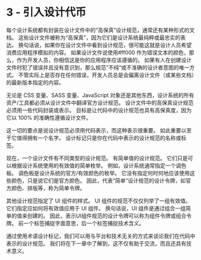 # 3 - 引入设计代币

每个设计系统都有封装在设计文件中的“高保真”设计规范，通常还有某种形式的文档。 这些设计文件被称为“高保真”，因为它们是设计系统最纯粹或最忠实的表达。 换句话说，如果你在设计文件中看到设计规范，很可能这就是设计人员希望消费应用程序模拟的内容。 如果设计文件说使用#ff000 作为错误文本的颜色，那么，作为开发人员，你相信这是你的应用程序应该遵循的。 如果有人在创建设计文件时犯了错误并且没有意识到，那么规范“不纯”或不准确的设计者意图的唯一方式。 不管实际上是否存在任何错误，开发人员总是会偏离设计文件（或某些文档）的最新版本指定的内容。

无论是 CSS 变量、SASS 变量、JavaScript 对象还是其他东西，设计系统的所有资产/工具都必须从设计文件中翻译官方设计规范。 设计文件中的高保真设计规范必须用一些代码封装或表示。 目标是让代码中的设计规范也具有高保真度，因为它以 100% 的准确性遵循设计文件。

这一切的要点是说设计规范必须用代码表示，而这种表示很重要。 如此重要以至于它值得拥有一个名字。 设计标记只是你在代码中表示的设计规范的名称或标签。

现在，一个设计文件有不同类型的设计规范。 有简单值的设计规范。 它们只是可以根据设计系统使用的有效值的简单枚举。 例如，设计系统通常指定一个调色板。 调色板是设计系统的官方/有效颜色的枚举。 它没有指定何时何地应该使用这些颜色，只是说它们是官方颜色。 因此，代表“简单”设计规范的设计令牌，如官方颜色、排版等，称为简单令牌。

其他设计规范指定了 UI 组件的样式。 UI 组件的规范不仅仅列举了一组有效值。 它们指定应如何将有效值应用于 UI 组件。 换句话说，UI 组件是通过组合一组简单的值来创建的。 因此，表示UI组件规范的设计令牌可以称为组件令牌或组合令牌。 前一个标签捕捉字面意思，后一个标签捕捉技术含义。

通过使用术语设计标记，我们可以用与平台和技术无关的方式来谈论我们在代码中表示的设计规范。 我们将在下一章中了解到，这不仅有助于交流，而且还具有技术意义。